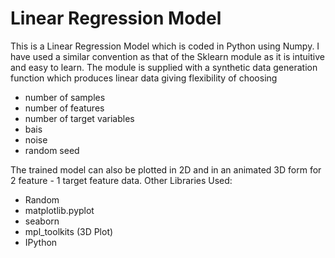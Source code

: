 
# Linear Regression Model

This is a Linear Regression Model which is coded in Python using Numpy. I have used a similar convention as that of the Sklearn module as it is intuitive and easy to learn.
The module is supplied with a synthetic data generation function which produces linear data giving flexibility of choosing

- number of samples
- number of features
- number of target variables
- bais
- noise
- random seed

The trained model can also be plotted in 2D and in an animated 3D form for 2 feature - 1 target feature data.
Other Libraries Used:

- Random
- matplotlib.pyplot
- seaborn
- mpl_toolkits (3D Plot)
- IPython
